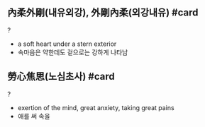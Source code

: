 ## 內柔外剛(내유외강), 外剛內柔(외강내유) #card
?
- a soft heart under a stern exterior
- 속마음은 약한데도 겉으로는 강하게 나타남

## 勞心焦思(노심초사) #card
?
- exertion of the mind, great anxiety, taking great pains
- 애를 써 속을